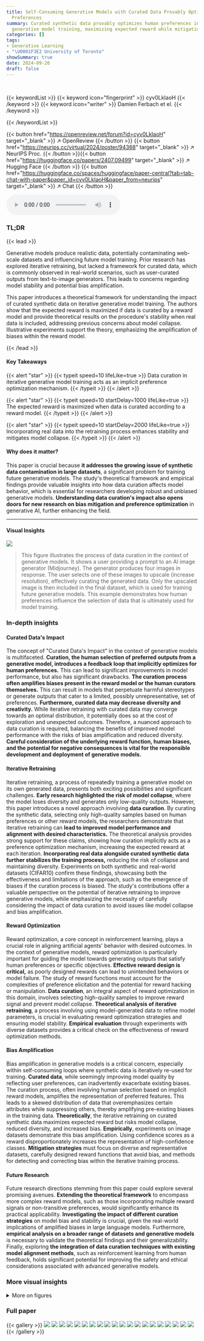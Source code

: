 ```yaml
---
title: Self-Consuming Generative Models with Curated Data Provably Optimize Human
  Preferences
summary: Curated synthetic data provably optimizes human preferences in iterative
  generative model training, maximizing expected reward while mitigating variance.
categories: []
tags:
- Generative Learning
- "\U0001F3E2 University of Toronto"
showSummary: true
date: 2024-09-26
draft: false
---
```


<br>

{{< keywordList >}}
{{< keyword icon="fingerprint" >}} cyv0LkIaoH {{< /keyword >}}
{{< keyword icon="writer" >}} Damien Ferbach et el. {{< /keyword >}}
 
{{< /keywordList >}}

{{< button href="https://openreview.net/forum?id=cyv0LkIaoH" target="_blank" >}}
↗ OpenReview
{{< /button >}}
{{< button href="https://neurips.cc/virtual/2024/poster/94368" target="_blank" >}}
↗ NeurIPS Proc.
{{< /button >}}{{< button href="https://huggingface.co/papers/2407.09499" target="_blank" >}}
↗ Hugging Face
{{< /button >}}
{{< button href="https://huggingface.co/spaces/huggingface/paper-central?tab=tab-chat-with-paper&paper_id=cyv0LkIaoH&paper_from=neurips" target="_blank" >}}
↗ Chat
{{< /button >}}



<audio controls>
    <source src="https://ai-paper-reviewer.com/cyv0LkIaoH/podcast.wav" type="audio/wav">
    Your browser does not support the audio element.
</audio>


### TL;DR


{{< lead >}}

Generative models produce realistic data, potentially contaminating web-scale datasets and influencing future model training.  Prior research has explored iterative retraining, but lacked a framework for curated data, which is commonly observed in real-world scenarios, such as user-curated outputs from text-to-image generators.  This leads to concerns regarding model stability and potential bias amplification.

This paper introduces a theoretical framework for understanding the impact of curated synthetic data on iterative generative model training.  The authors show that the expected reward is maximized if data is curated by a reward model and provide theoretical results on the procedure's stability when real data is included, addressing previous concerns about model collapse.  Illustrative experiments support the theory, emphasizing the amplification of biases within the reward model.

{{< /lead >}}


#### Key Takeaways

{{< alert "star" >}}
{{< typeit speed=10 lifeLike=true >}} Data curation in iterative generative model training acts as an implicit preference optimization mechanism. {{< /typeit >}}
{{< /alert >}}

{{< alert "star" >}}
{{< typeit speed=10 startDelay=1000 lifeLike=true >}} The expected reward is maximized when data is curated according to a reward model. {{< /typeit >}}
{{< /alert >}}

{{< alert "star" >}}
{{< typeit speed=10 startDelay=2000 lifeLike=true >}} Incorporating real data into the retraining process enhances stability and mitigates model collapse. {{< /typeit >}}
{{< /alert >}}

#### Why does it matter?
This paper is crucial because **it addresses the growing issue of synthetic data contamination in large datasets**, a significant problem for training future generative models. The study's theoretical framework and empirical findings provide valuable insights into how data curation affects model behavior, which is essential for researchers developing robust and unbiased generative models. **Understanding data curation's impact also opens doors for new research on bias mitigation and preference optimization** in generative AI, further enhancing the field.

------
#### Visual Insights



![](https://ai-paper-reviewer.com/cyv0LkIaoH/figures_1_1.jpg)

> This figure illustrates the process of data curation in the context of generative models.  It shows a user providing a prompt to an AI image generator (Midjourney). The generator produces four images in response. The user selects one of these images to upscale (increase resolution), effectively curating the generated data. Only the upscaled image is then included in the final dataset, which is used for training future generative models.  This example demonstrates how human preferences influence the selection of data that is ultimately used for model training.







### In-depth insights


#### Curated Data's Impact
The concept of "Curated Data's Impact" in the context of generative models is multifaceted.  **Curation, the human selection of preferred outputs from a generative model, introduces a feedback loop that implicitly optimizes for human preferences.** This can lead to significant improvements in model performance, but also has significant drawbacks.  **The curation process often amplifies biases present in the reward model or the human curators themselves.** This can result in models that perpetuate harmful stereotypes or generate outputs that cater to a limited, possibly unrepresentative, set of preferences.  **Furthermore, curated data may decrease diversity and creativity.** While iterative retraining with curated data may converge towards an optimal distribution, it potentially does so at the cost of exploration and unexpected outcomes.  Therefore, a nuanced approach to data curation is required, balancing the benefits of improved model performance with the risks of bias amplification and reduced diversity.  **Careful consideration of the underlying reward function, human biases, and the potential for negative consequences is vital for the responsible development and deployment of generative models.**

#### Iterative Retraining
Iterative retraining, a process of repeatedly training a generative model on its own generated data, presents both exciting possibilities and significant challenges.  **Early research highlighted the risk of model collapse**, where the model loses diversity and generates only low-quality outputs. However, this paper introduces a novel approach involving **data curation**. By curating the synthetic data, selecting only high-quality samples based on human preferences or other reward models, the researchers demonstrate that iterative retraining can **lead to improved model performance and alignment with desired characteristics.** The theoretical analysis provides strong support for these claims, showing how curation implicitly acts as a preference optimization mechanism, increasing the expected reward at each iteration.  **Incorporating real data alongside curated synthetic data further stabilizes the training process,** reducing the risk of collapse and maintaining diversity.  Experiments on both synthetic and real-world datasets (CIFAR10) confirm these findings, showcasing both the effectiveness and limitations of the approach, such as the emergence of biases if the curation process is biased. The study's contributions offer a valuable perspective on the potential of iterative retraining to improve generative models, while emphasizing the necessity of carefully considering the impact of data curation to avoid issues like model collapse and bias amplification.

#### Reward Optimization
Reward optimization, a core concept in reinforcement learning, plays a crucial role in aligning artificial agents' behavior with desired outcomes.  In the context of generative models, reward optimization is particularly important for guiding the model towards generating outputs that satisfy human preferences or specific objectives.  **Effective reward design is critical,** as poorly designed rewards can lead to unintended behaviors or model failure.  The study of reward functions must account for the complexities of preference elicitation and the potential for reward hacking or manipulation.  **Data curation**, an integral aspect of reward optimization in this domain, involves selecting high-quality samples to improve reward signal and prevent model collapse. **Theoretical analysis of iterative retraining**, a process involving using model-generated data to refine model parameters, is crucial in evaluating reward optimization strategies and ensuring model stability.  **Empirical evaluation** through experiments with diverse datasets provides a critical check on the effectiveness of reward optimization methods.

#### Bias Amplification
Bias amplification in generative models is a critical concern, especially within self-consuming loops where synthetic data is iteratively re-used for training.  **Curated data**, while seemingly improving model quality by reflecting user preferences, can inadvertently exacerbate existing biases.  The curation process, often involving human selection based on implicit reward models, amplifies the representation of preferred features. This leads to a skewed distribution of data that overemphasizes certain attributes while suppressing others, thereby amplifying pre-existing biases in the training data.  **Theoretically**, the iterative retraining on curated synthetic data maximizes expected reward but risks model collapse, reduced diversity, and increased bias.  **Empirically**, experiments on image datasets demonstrate this bias amplification. Using confidence scores as a reward disproportionately increases the representation of high-confidence classes. **Mitigation strategies** must focus on diverse and representative datasets, carefully designed reward functions that avoid bias, and methods for detecting and correcting bias within the iterative training process.

#### Future Research
Future research directions stemming from this paper could explore several promising avenues.  **Extending the theoretical framework** to encompass more complex reward models, such as those incorporating multiple reward signals or non-transitive preferences, would significantly enhance its practical applicability.  **Investigating the impact of different curation strategies** on model bias and stability is crucial, given the real-world implications of amplified biases in large language models.  Furthermore, **empirical analysis on a broader range of datasets and generative models** is necessary to validate the theoretical findings and their generalizability.  Finally, exploring **the integration of data curation techniques with existing model alignment methods**, such as reinforcement learning from human feedback, holds significant potential for improving the safety and ethical considerations associated with advanced generative models.


### More visual insights

<details>
<summary>More on figures
</summary>


![](https://ai-paper-reviewer.com/cyv0LkIaoH/figures_8_1.jpg)

> This figure shows the results of an experiment on the CIFAR-10 dataset.  The left panel displays the proportion of 'Airplane' class images and the proportion of all other classes over 10 retraining iterations. The right panel shows the average reward over the same iterations.  The experiment used curated synthetic data, where samples were filtered based on a reward function related to the probability of the classifier for the airplane class. As predicted by Theorem 2.3, the proportion of airplane images increases while the proportion of other classes decreases.  The average reward also increases over iterations, as expected.


![](https://ai-paper-reviewer.com/cyv0LkIaoH/figures_8_2.jpg)

> This figure shows the results of experiments on the CIFAR-10 dataset.  Two scenarios are compared: one where only curated synthetic data is used for retraining, and another where a mixture of real and curated synthetic data is used. The left-hand side plots show how the proportion of each image class changes over multiple retraining steps when using only curated synthetic data.  There is a clear bias amplification where some classes dominate the model's output. The right-hand side plots show the same experiment but using a mixture of real and curated synthetic data. In this setting, the class proportions remain more stable and the increase of the average reward shows the benefits of this approach. 


![](https://ai-paper-reviewer.com/cyv0LkIaoH/figures_26_1.jpg)

> This figure shows the results of an experiment on a mixture of Gaussian dataset using iterative retraining with and without real data. The top row shows the results when only curated synthetic data is used at each retraining step, while the bottom row shows the results when a mixture of real and curated synthetic data is used. The images show the model's learned distribution at different iterations.


![](https://ai-paper-reviewer.com/cyv0LkIaoH/figures_26_2.jpg)

> This figure shows the results of an experiment on a 'two moons' dataset using iterative retraining with and without curated synthetic data.  The top row displays the results when only curated synthetic data is used for retraining, demonstrating the model's tendency to collapse towards high-reward regions.  The bottom row shows the results when a mixture of real and curated synthetic data is used. This demonstrates that adding real data helps maintain the diversity and stability of the model, preventing collapse.


![](https://ai-paper-reviewer.com/cyv0LkIaoH/figures_27_1.jpg)

> This figure shows three heatmaps. The first heatmap (a) visualizes the level sets of the reward function used in the experiments, which is defined as the negative distance to the closest center of a mixture of Gaussians, clipped to be non-negative. The second heatmap (b) shows the density of the initial mixture of Gaussians distribution used for training. The third heatmap (c) displays the theoretical limit density, as predicted by the theorems in the paper, which is obtained by re-weighting the initial density to maximize the expected reward, focusing on the level sets of the reward function.  The figure illustrates the convergence of the iterative retraining process to a distribution concentrated on the highest reward regions.


![](https://ai-paper-reviewer.com/cyv0LkIaoH/figures_27_2.jpg)

> This figure shows the results of an experiment using the 'two moons' dataset.  The top row illustrates the iterative retraining process using only curated synthetic data, showing a progressive collapse towards a single mode. The bottom row displays the same process, but with real data re-injected at each step, demonstrating increased stability and the preservation of both modes.


![](https://ai-paper-reviewer.com/cyv0LkIaoH/figures_28_1.jpg)

> This figure shows the Fréchet Inception Distance (FID), precision, and recall scores across multiple retraining steps when a filtering process is applied to the synthetic data. The reward function used in the filtering process is defined as r(x) = γ · q0(x), where γ = 5, and q0(x) is the probability assigned to class 0 by a classifier.  The figure illustrates the impact of the retraining process on the generated data’s quality. High FID indicates poor image quality and low FID indicates higher similarity to real images. Precision and recall show how effectively the filtering selects samples corresponding to the chosen reward function.


![](https://ai-paper-reviewer.com/cyv0LkIaoH/figures_28_2.jpg)

> This figure shows the results of experiments on the CIFAR-10 dataset. The left panel shows the effect of retraining a model solely on curated synthetic data, where the reward is based on classifier confidence. This leads to an increase in the average reward but also to a skewed distribution of classes, indicating bias amplification.  The right panel demonstrates the effect of retraining on a mixture of real and curated synthetic data.  Here, increased stability is observed alongside continued reward augmentation, suggesting that the inclusion of real data mitigates the negative effects of bias amplification observed when using only synthetic data.


![](https://ai-paper-reviewer.com/cyv0LkIaoH/figures_28_3.jpg)

> This figure shows the FID, precision, and recall scores over 20 retraining steps on the CIFAR-10 dataset.  The reward function used for filtering is based on the confidence of a classifier, and real data is re-injected at each step. The results show that the FID remains stable, precision increases and recall remains relatively stable, demonstrating the positive impact of re-injecting real data on stability, in contrast to the instability that can occur when only using curated synthetic data.


![](https://ai-paper-reviewer.com/cyv0LkIaoH/figures_29_1.jpg)

> This figure shows the results of three independent runs of an experiment on the CIFAR-10 dataset.  The experiment involved iteratively retraining a generative model using a filtering process based on classifier confidence as a reward. The top row of plots displays the proportion of each class over multiple retraining iterations for each run. The bottom row shows the average confidence (reward) for the model over the same iterations for each run. The results across the three runs demonstrate high consistency, supporting the study's claims despite only presenting one run in the main body due to high computational cost.


![](https://ai-paper-reviewer.com/cyv0LkIaoH/figures_30_1.jpg)

> This figure illustrates the process of data curation in generative models.  A user provides a prompt (e.g., a whimsical image description). The model generates four different images based on the prompt. The user then selects only one of these images, often upscaling it to a higher resolution, before it is added to a training dataset. This curation process implicitly reflects user preferences and influences the model's future generations.


</details>






### Full paper

{{< gallery >}}
<img src="https://ai-paper-reviewer.com/cyv0LkIaoH/1.png" class="grid-w50 md:grid-w33 xl:grid-w25" />
<img src="https://ai-paper-reviewer.com/cyv0LkIaoH/2.png" class="grid-w50 md:grid-w33 xl:grid-w25" />
<img src="https://ai-paper-reviewer.com/cyv0LkIaoH/3.png" class="grid-w50 md:grid-w33 xl:grid-w25" />
<img src="https://ai-paper-reviewer.com/cyv0LkIaoH/4.png" class="grid-w50 md:grid-w33 xl:grid-w25" />
<img src="https://ai-paper-reviewer.com/cyv0LkIaoH/5.png" class="grid-w50 md:grid-w33 xl:grid-w25" />
<img src="https://ai-paper-reviewer.com/cyv0LkIaoH/6.png" class="grid-w50 md:grid-w33 xl:grid-w25" />
<img src="https://ai-paper-reviewer.com/cyv0LkIaoH/7.png" class="grid-w50 md:grid-w33 xl:grid-w25" />
<img src="https://ai-paper-reviewer.com/cyv0LkIaoH/8.png" class="grid-w50 md:grid-w33 xl:grid-w25" />
<img src="https://ai-paper-reviewer.com/cyv0LkIaoH/9.png" class="grid-w50 md:grid-w33 xl:grid-w25" />
<img src="https://ai-paper-reviewer.com/cyv0LkIaoH/10.png" class="grid-w50 md:grid-w33 xl:grid-w25" />
<img src="https://ai-paper-reviewer.com/cyv0LkIaoH/11.png" class="grid-w50 md:grid-w33 xl:grid-w25" />
<img src="https://ai-paper-reviewer.com/cyv0LkIaoH/12.png" class="grid-w50 md:grid-w33 xl:grid-w25" />
<img src="https://ai-paper-reviewer.com/cyv0LkIaoH/13.png" class="grid-w50 md:grid-w33 xl:grid-w25" />
<img src="https://ai-paper-reviewer.com/cyv0LkIaoH/14.png" class="grid-w50 md:grid-w33 xl:grid-w25" />
<img src="https://ai-paper-reviewer.com/cyv0LkIaoH/15.png" class="grid-w50 md:grid-w33 xl:grid-w25" />
<img src="https://ai-paper-reviewer.com/cyv0LkIaoH/16.png" class="grid-w50 md:grid-w33 xl:grid-w25" />
<img src="https://ai-paper-reviewer.com/cyv0LkIaoH/17.png" class="grid-w50 md:grid-w33 xl:grid-w25" />
<img src="https://ai-paper-reviewer.com/cyv0LkIaoH/18.png" class="grid-w50 md:grid-w33 xl:grid-w25" />
<img src="https://ai-paper-reviewer.com/cyv0LkIaoH/19.png" class="grid-w50 md:grid-w33 xl:grid-w25" />
<img src="https://ai-paper-reviewer.com/cyv0LkIaoH/20.png" class="grid-w50 md:grid-w33 xl:grid-w25" />
{{< /gallery >}}